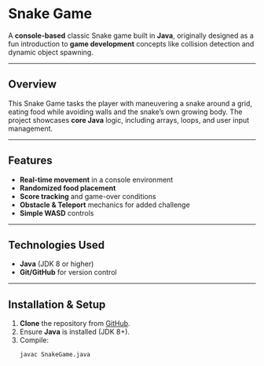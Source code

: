 # Snake Game

A **console-based** classic Snake game built in **Java**, originally designed as a fun introduction to **game development** concepts like collision detection and dynamic object spawning.

---

## Overview

This Snake Game tasks the player with maneuvering a snake around a grid, eating food while avoiding walls and the snake’s own growing body. The project showcases **core Java** logic, including arrays, loops, and user input management.

---

## Features

- **Real-time movement** in a console environment  
- **Randomized food placement**  
- **Score tracking** and game-over conditions  
- **Obstacle & Teleport** mechanics for added challenge  
- **Simple WASD** controls

---

## Technologies Used

- **Java** (JDK 8 or higher)  
- **Git/GitHub** for version control

---

## Installation & Setup

1. **Clone** the repository from [GitHub](https://github.com/shazil343/snake-game).  
2. Ensure **Java** is installed (JDK 8+).  
3. Compile:
   ```bash
   javac SnakeGame.java
